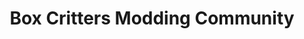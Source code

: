 ---
title: Box Critters Modding Community
description: "Director"
list:
  collection: projects
  filter: "item.experience.communities contains 'bcmc'"
---